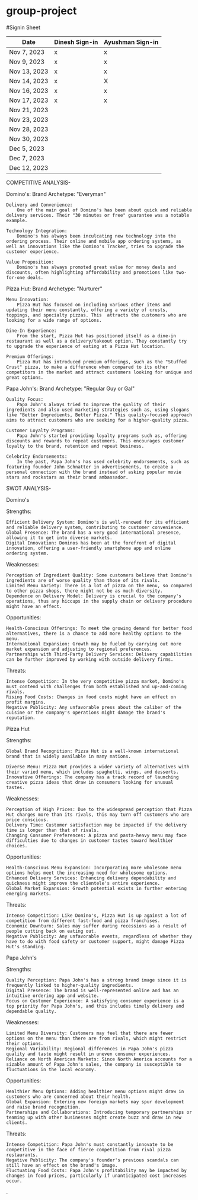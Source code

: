 # group-project

#Signin Sheet

| Date        | Dinesh Sign-in    | Ayushman Sign-in |
|-------------|------------------ |------------------|
| Nov 7, 2023 |         x         |       x          |            
| Nov 9, 2023 |         x         |       x          |  
| Nov 13, 2023|         x         |       x          |
| Nov 14, 2023|         x         |       X          |
| Nov 16, 2023|         x         |       x          |
| Nov 17, 2023|         x         |       x          |
| Nov 21, 2023|                   |                  |
| Nov 23, 2023|                   |                  |
| Nov 28, 2023|                   |                  |
| Nov 30, 2023|                   |                  |
| Dec 5, 2023 |                   |                  |
| Dec 7, 2023 |                   |                  |
| Dec 12, 2023|                   |                  |


COMPETITIVE ANALYSIS-

Domino's:
Brand Archetype: "Everyman"

    Delivery and Convenience:
        One of the main goal of Domino's has been about quick and reliable delivery services. Their "30 minutes or free" guarantee was a notable example.

    Technology Integration:
        Domino's has always been inculcating new technology into the ordering process. Their online and mobile app ordering systems, as well as innovations like the Domino's Tracker, tries to upgrade the customer experience.

    Value Proposition:
        Domino's has always promoted great value for money deals and discounts, often highlighting affordability and promotions like two-for-one deals.

Pizza Hut:
Brand Archetype: "Nurturer"

    Menu Innovation:
        Pizza Hut has focused on including various other items and updating their menu constantly, offering a variety of crusts, toppings, and specialty pizzas. This  attracts the customers who are looking for a wide range of options.

    Dine-In Experience:
        From the start, Pizza Hut has positioned itself as a dine-in restaurant as well as a delivery/takeout option. They constantly try to upgrade the experience of eating at a Pizza Hut location.

    Premium Offerings:
        Pizza Hut has introduced premium offerings, such as the "Stuffed Crust" pizza, to make a difference when compared to its other competitors in the market and attract customers looking for unique and great options.

Papa John's:
Brand Archetype: "Regular Guy or Gal"

    Quality Focus:
        Papa John's always tried to improve the quality of their ingredients and also used marketing strategies such as, using slogans like "Better Ingredients, Better Pizza." This quality-focused approach aims to attract customers who are seeking for a higher-quality pizza.

    Customer Loyalty Programs:
        Papa John's started providing loyalty programs such as, offering discounts and rewards to repeat customers. This encourages customer loyalty to the brand, retention and repeat business.

    Celebrity Endorsements:
        In the past, Papa John's has used celebrity endorsements, such as featuring founder John Schnatter in advertisements, to create a personal connection with the brand instead of asking popular movie stars and rockstars as their brand ambassador.

SWOT ANALYSIS-

Domino's

Strengths:

    Efficient Delivery System: Domino's is well-renowed for its efficient and reliable delivery system, contributing to customer convenience.
    Global Presence: The brand has a very good international presence, allowing it to get into diverse markets.
    Digital Innovation: Dominos has been at the forefront of digital innovation, offering a user-friendly smartphone app and online ordering system.

Weaknesses:

    Perception of Ingredient Quality: Some customers believe that Domino's ingredients are of worse quality than those of its rivals.
    Limited Menu Variety: There is a lot of pizza on the menu, so compared to other pizza shops, there might not be as much diversity.
    Dependence on Delivery Model: Delivery is crucial to the company's operations, thus any hiccups in the supply chain or delivery procedure might have an effect.

Opportunities:

    Health-Conscious Offerings: To meet the growing demand for better food alternatives, there is a chance to add more healthy options to the menu.
    International Expansion: Growth may be fueled by carrying out more market expansion and adjusting to regional preferences.
    Partnerships with Third-Party Delivery Services: Delivery capabilities can be further improved by working with outside delivery firms.


Threats:

    Intense Competition: In the very competitive pizza market, Domino's must contend with challenges from both established and up-and-coming rivals.
    Rising Food Costs: Changes in food costs might have an effect on profit margins.
    Negative Publicity: Any unfavorable press about the caliber of the cuisine or the company's operations might damage the brand's reputation.

Pizza Hut

Strengths:

    Global Brand Recognition: Pizza Hut is a well-known international brand that is widely available in many nations.

    Diverse Menu: Pizza Hut provides a wider variety of alternatives with their varied menu, which includes spaghetti, wings, and desserts.
    Innovative Offerings: The company has a track record of launching creative pizza ideas that draw in consumers looking for unusual tastes.

Weaknesses:

    Perception of High Prices: Due to the widespread perception that Pizza Hut charges more than its rivals, this may turn off customers who are price conscious.
    Delivery Time: Customer satisfaction may be impacted if the delivery time is longer than that of rivals.
    Changing Consumer Preferences: A pizza and pasta-heavy menu may face difficulties due to changes in customer tastes toward healthier choices.

Opportunities:

    Health-Conscious Menu Expansion: Incorporating more wholesome menu options helps meet the increasing need for wholesome options.
    Enhanced Delivery Services: Enhancing delivery dependability and quickness might improve the clientele's entire experience.
    Global Market Expansion: Growth potential exists in further entering emerging markets.

Threats:

    Intense Competition: Like Domino's, Pizza Hut is up against a lot of competition from different fast-food and pizza franchises.
    Economic Downturn: Sales may suffer during recessions as a result of people cutting back on eating out.
    Negative Publicity: Any unfavorable events, regardless of whether they have to do with food safety or customer support, might damage Pizza Hut's standing.

Papa John's

Strengths:

    Quality Perception: Papa John's has a strong brand image since it is frequently linked to higher-quality ingredients.
    Digital Presence: The brand is well-represented online and has an intuitive ordering app and website.
    Focus on Customer Experience: A satisfying consumer experience is a top priority for Papa John's, and this includes timely delivery and dependable quality.

Weaknesses:

    Limited Menu Diversity: Customers may feel that there are fewer options on the menu than there are from rivals, which might restrict their options.
    Regional Variability: Regional differences in Papa John's pizza quality and taste might result in uneven consumer experiences.
    Reliance on North American Markets: Since North America accounts for a sizable amount of Papa John's sales, the company is susceptible to fluctuations in the local economy.

Opportunities:

    Healthier Menu Options: Adding healthier menu options might draw in customers who are concerned about their health.
    Global Expansion: Entering new foreign markets may spur development and raise brand recognition.
    Partnerships and Collaborations: Introducing temporary partnerships or teaming up with other businesses might create buzz and draw in new clients.

Threats:

    Intense Competition: Papa John's must constantly innovate to be competitive in the face of fierce competition from rival pizza restaurants.
    Negative Publicity: The company's founder's previous scandals can still have an effect on the brand's image.
    Fluctuating Food Costs: Papa John's profitability may be impacted by changes in food prices, particularly if unanticipated cost increases occur.


.        
